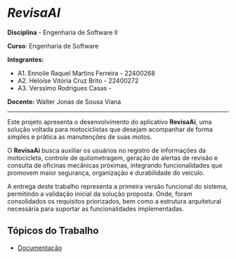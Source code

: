 # *RevisaAI*

**Disciplina** - Engenharia de Software II

**Curso**: Engenharia de Software  

**Integrantes:**

+ A1. Ennoile Raquel Martins Ferreira - 22400268
+ A2. Heloíse Vitória Cruz Brito - 22400272
+ A3. Verssímo Rodrigues Casas - 


**Docente:** Walter Jonas de Sousa Viana

---

Este projeto apresenta o desenvolvimento do aplicativo **RevisaAi**, uma solução voltada para motociclistas que desejam acompanhar de forma simples e prática as manutenções de suas motos.  

O **RevisaAi** busca auxiliar os usuários no registro de informações da motocicleta, controle de quilometragem, geração de alertas de revisão e consulta de oficinas mecânicas próximas, integrando funcionalidades que promovem maior segurança, organização e durabilidade do veículo.  

A entrega deste trabalho representa a primeira versão funcional do sistema, permitindo a validação inicial da solução proposta. Onde, foram consolidados os requisitos priorizados, bem como a estrutura arquitetural necessária para suportar as funcionalidades implementadas.  

## Tópicos do  Trabalho 
- [Documentação](https://github.com/helo-xssw/RevisaAi/blob/main/Documentacao.md)
